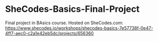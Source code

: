 # SheCodes-Basics-Final-Project
Final project in BAsics course. Hosted on SheCodes.com: https://www.shecodes.io/workshops/shecodes-basics-7e57738f-0e47-4ff7-aec0-c2a1e42eb5dc/projects/656360
